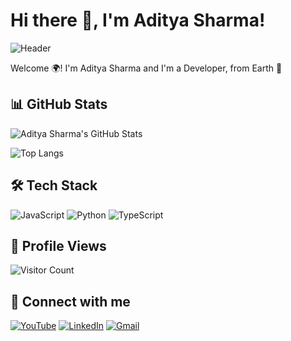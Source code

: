 # Hi there 👋, I'm Aditya Sharma!

![Header](#)

Welcome 🌍! I'm Aditya Sharma and I'm a Developer, from Earth 🚀

## 📊 GitHub Stats

![Aditya Sharma's GitHub Stats](https://github-readme-stats.vercel.app/api?username=aditya14sharma01&show_icons=true&theme=radical)

![Top Langs](https://github-readme-stats.vercel.app/api/top-langs/?username=aditya14sharma01&layout=compact&theme=radical)

## 🛠 Tech Stack

![JavaScript](https://img.shields.io/badge/-JavaScript-black?style=flat-square&logo=javascript)
![Python](https://img.shields.io/badge/-Python-black?style=flat-square&logo=python)
![TypeScript](https://img.shields.io/badge/-TypeScript-black?style=flat-square&logo=typescript)

## 👀 Profile Views

![Visitor Count](https://profile-counter.glitch.me/aditya14sharma01/count.svg)

## 🤝 Connect with me

[![YouTube](https://img.shields.io/badge/YouTube-red?style=for-the-badge&logo=youtube)](#)
[![LinkedIn](https://img.shields.io/badge/LinkedIn-blue?style=for-the-badge&logo=linkedin)](#)
[![Gmail](https://img.shields.io/badge/Gmail-red?style=for-the-badge&logo=gmail)](#)

